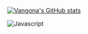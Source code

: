 [![Vangona's GitHub stats](https://github-readme-stats.vercel.app/api?username=vangona)](https://github.com/vangona/github-readme-stats)

![Javascript](https://img.shields.io/badge/Javascript-F7DF1E.svg?style=for-the-badge&logo=Javascript&logoColor=white)
